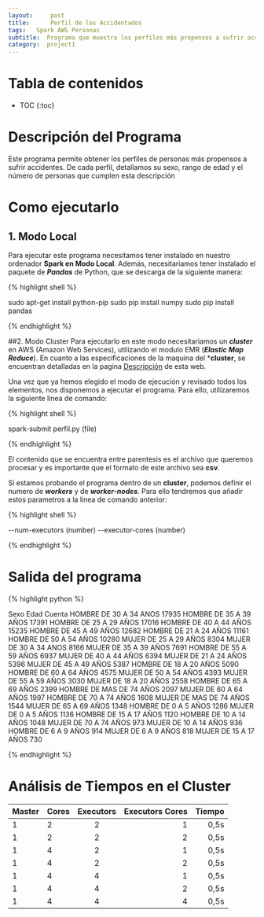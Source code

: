 ```yaml
---
layout:     post
title:      Perfil de los Accidentados
tags: 	Spark AWS Personas
subtitle:  Programa que muestra los perfiles más propensos a sufrir accidentes
category:  project1
---
```

<!-- Start Writing Below in Markdown -->

# Tabla de contenidos

* TOC
{:toc}

# Descripción del Programa
Este programa permite obtener los perfiles de personas más propensos a sufrir accidentes. De cada perfil, detallamos su sexo, rango de edad y el número de personas que cumplen esta descripción
# Como ejecutarlo

## 1. Modo Local
Para ejecutar este programa necesitamos tener instalado en nuestro ordenador **Spark en Modo Local**. Además, necesitariamos tener instalado el paquete de ***Pandas*** de Python, que se descarga de la siguiente manera:

{% highlight shell %}

sudo apt-get install python-pip
sudo pip install numpy
sudo pip install pandas

{% endhighlight %}

##2. Modo Cluster
Para ejecutarlo en este modo necesitariamos un ***cluster*** en AWS (Amazon Web Services), utilizando el modulo EMR (***Elastic Map Reduce***). En cuanto a las especificaciones de la maquina del ***cluster**, se encuentran detalladas en la pagina [Descripción][1] de esta web.



Una vez que ya hemos elegido el modo de ejecución y revisado todos los elementos, nos disponemos a ejecutar el programa. Para ello, utilizaremos la siguiente linea de comando: 

{% highlight shell %}

spark-submit perfil.py (file)

{% endhighlight %}

El contenido que se encuentra entre parentesis es el archivo que queremos procesar y es importante que el formato de este archivo sea **csv**.


Si estamos probando el programa dentro de un **cluster**, podemos definir el numero de ***workers*** y de ***worker-nodes***. Para ello tendremos que añadir estos parametros a la linea de comando anterior:

{% highlight shell %}

--num-executors (number) --executor-cores (number)

{% endhighlight %}


# Salida del programa

{% highlight python %}


Sexo                Edad  Cuenta
HOMBRE     DE 30 A 34 ANOS   17935
HOMBRE     DE 35 A 39 AÑOS   17391
HOMBRE     DE 25 A 29 AÑOS   17016
HOMBRE     DE 40 A 44 AÑOS   15235
HOMBRE     DE 45 A 49 AÑOS   12682
HOMBRE     DE 21 A 24 AÑOS   11161
HOMBRE     DE 50 A 54 AÑOS   10280
MUJER     DE 25 A 29 AÑOS    8304
MUJER     DE 30 A 34 ANOS    8166
MUJER     DE 35 A 39 AÑOS    7691
HOMBRE     DE 55 A 59 AÑOS    6937
MUJER     DE 40 A 44 AÑOS    6394
MUJER     DE 21 A 24 AÑOS    5396
MUJER     DE 45 A 49 AÑOS    5387
HOMBRE     DE 18 A 20 AÑOS    5090
HOMBRE     DE 60 A 64 AÑOS    4575
MUJER     DE 50 A 54 AÑOS    4393
MUJER     DE 55 A 59 AÑOS    3030
MUJER     DE 18 A 20 AÑOS    2558
HOMBRE     DE 65 A 69 AÑOS    2399
HOMBRE  DE MAS DE 74 AÑOS     2097
MUJER     DE 60 A 64 AÑOS    1997
HOMBRE     DE 70 A 74 AÑOS    1608
MUJER  DE MAS DE 74 AÑOS     1544
MUJER     DE 65 A 69 AÑOS    1348
HOMBRE       DE 0 A 5 AÑOS    1286
MUJER       DE 0 A 5 AÑOS    1136
HOMBRE     DE 15 A 17 AÑOS    1120
HOMBRE     DE 10 A 14 AÑOS    1048
MUJER     DE 70 A 74 AÑOS     973
MUJER     DE 10 A 14 AÑOS     936
HOMBRE      DE 6 A 9 AÑOS      914
MUJER      DE 6 A 9 AÑOS      818
MUJER     DE 15 A 17 AÑOS     730

{% endhighlight %}

# Análisis de Tiempos en el Cluster

Master | Cores | Executors | Executors Cores | Tiempo
|:---------|:----------|:----------:|---------:|---------:|
1 | 2 |  2  | 1 | 0,5s |
1 | 2 |  2  | 2 | 0,5s | 
1 | 4 |  2  | 1 | 0,5s |
1 | 4 |  2  | 2 | 0,5s |
1 | 4 |  4  | 1 | 0,5s |
1 | 4 |  4  | 2 | 0,5s |
1 | 4 |  4  | 4 | 0,5s |


[1]:https://artuyero.github.io/Cloud_BigData_UCM//about/